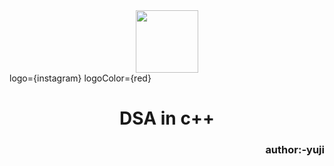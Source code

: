 <div id="header" align="center">
  <img src="https://media.giphy.com/media/M9gbBd9nbDrOTu1Mqx/giphy.gif" width="100"/>
</div>
logo={instagram}
logoColor={red}
<h1 align="center"> DSA in c++</h1>
<h3 align="right">author:-yuji </h3>

